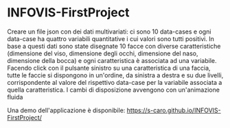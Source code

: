 # INFOVIS-FirstProject

Creare un file json con dei dati multivariati:
ci sono 10 data-cases e ogni data-case ha quattro variabili quantitative i cui valori sono tutti positivi.
In base a questi dati sono state disegnate 10 facce con diverse caratteristiche (dimensione del viso, dimensione degli occhi, dimensione del naso, dimensione della bocca)
e ogni caratteristica è associata ad una variabile.
Facendo click con il pulsante sinistro su una caratteristica di una faccia, tutte le faccie si dispongono in un'ordine, da sinistra a destra e su due livelli, corrispondente
al valore del rispettivo data-case per la variabile associata a quella caratteristica.
I cambi di disposizione avvengono con un'animazione fluida


Una demo dell'applicazione è disponibile: https://s-caro.github.io/INFOVIS-FirstProject/
